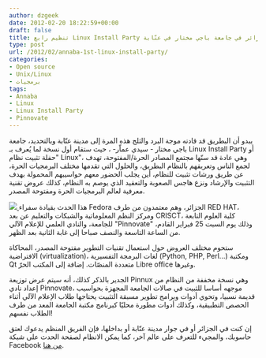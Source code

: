 ```yaml
---
author: dzgeek
date: 2012-02-20 18:22:59+00:00
draft: false
title: تنظيم رابع Linux Install Party في الجزائر في جامعة باجي مختار في عنّابة
type: post
url: /2012/02/annaba-1st-linux-install-party/
categories:
- Open source
- Unix/Linux
- برمجيات
tags:
- Annaba
- Linux
- Linux Install Party
- Pinnovate
---
```


يبدو أن البطريق قد قادته موجة البرد والثلج هذه المرة إلى مدينة عنّابة وبالتحديد، جامعة باجي مختار - سيدي عماّر- ، حيث ستقام أول نسخة لما يُعرف بـ Linux Install Party أو "حفلة تثبيت نظام Linux"، وهي عادة قد سنّها مجتمع المصادر الحرة/المفتوحة، تهدف لجمع الناس وتعريفهم بالنظام البطريق، والحلول التي تقدمها مختلف البرمجيات الحرة، عن طريق ورشات تثبيت للنظام، أين يجلب الحضور معهم حواسيبهم المحمولة بهدف التثبيت والإرشاد ونزع هاجس الصعوبة والتعقيد الذي يوصم به النظام، كذلك عروض تقنية معرفية لعالم البرمجيات الحرة ومفتوحة المصدر.

[![](http://www.it-scoop.com/wp-content/uploads/2012/02/PinnuxSmall.png)
](http://www.it-scoop.com/wp-content/uploads/2012/02/PinnuxSmall.png)هذا الحدث بقيادة سفراء Fedora الجزائر، وهم معتمدون من طرف RED HAT، ومركز النظم المعلوماتية والشبكات والتعليم عن بعد CRISCT، كلية العلوم التابعة للجامعة، والنادي العلمي للإعلام الآلي "Pinnovate" وذلك يوم السبت 25 فبراير القادم، من الساعة التاسعة والنصف صباحا إلى غابة الثانية بعد الظهر.

ستحوم مختلف العروض حول استعمال تقنيات التطوير مفتوحة المصدر، المحاكاة الافتراضية (virtualization)، لغات البرمجة التفسيرية (Python, PHP, Perl...) ومكتبة Qt متعددة المنصّات. إضافة إلى المكتب الحرّ Libre office وغيرها.

الجدير بالذكر كذلك، أنه سيتم عرض توزيعة Pinnux وهي نسخة مخففة من النظام من إعداد نادي Pinnovate، موجهه أساسا للثبيت في صالات الجامعة المجهزة بحواسيب قديمة نسبيا، وتحوي أدوات وبرامج تطوير مسبقة التثبيت يحتاجها طلاب الإعلام الآلي أثناء الحصص التطبيقية، وكذلك أدوات مطورة محليّا كبرنامج مكتبة الجامعة المعد من طرف الطلاب نفسهم!

إن كنت في الجزائر أو في جوار مدينة عنّابة أو بداخلها، فإن الفريق المنظم يدعوك لعتق حاسوبك، والمجيء للتعرف على عالم آخر، كما يمكن الانظام لصفحة الحدث على شبكة Facebook [من هنا](https://www.facebook.com/events/110811065713605/).
